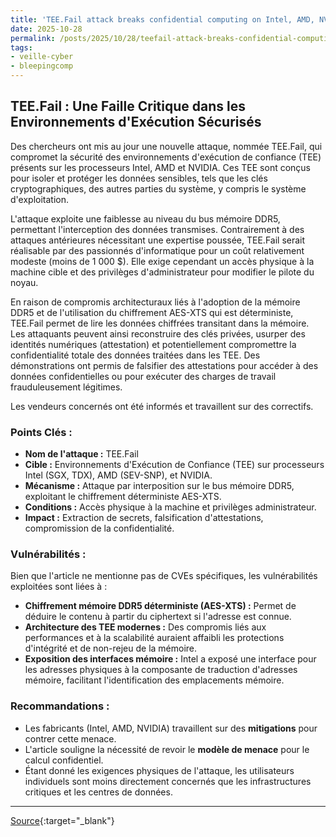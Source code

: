 ```yaml
---
title: 'TEE.Fail attack breaks confidential computing on Intel, AMD, NVIDIA CPUs'
date: 2025-10-28
permalink: /posts/2025/10/28/teefail-attack-breaks-confidential-computing-on-intel-amd-nvidia-cpus/
tags:
- veille-cyber
- bleepingcomp
---
```

## TEE.Fail : Une Faille Critique dans les Environnements d'Exécution Sécurisés

Des chercheurs ont mis au jour une nouvelle attaque, nommée TEE.Fail, qui compromet la sécurité des environnements d'exécution de confiance (TEE) présents sur les processeurs Intel, AMD et NVIDIA. Ces TEE sont conçus pour isoler et protéger les données sensibles, tels que les clés cryptographiques, des autres parties du système, y compris le système d'exploitation.

L'attaque exploite une faiblesse au niveau du bus mémoire DDR5, permettant l'interception des données transmises. Contrairement à des attaques antérieures nécessitant une expertise poussée, TEE.Fail serait réalisable par des passionnés d'informatique pour un coût relativement modeste (moins de 1 000 $). Elle exige cependant un accès physique à la machine cible et des privilèges d'administrateur pour modifier le pilote du noyau.

En raison de compromis architecturaux liés à l'adoption de la mémoire DDR5 et de l'utilisation du chiffrement AES-XTS qui est déterministe, TEE.Fail permet de lire les données chiffrées transitant dans la mémoire. Les attaquants peuvent ainsi reconstruire des clés privées, usurper des identités numériques (attestation) et potentiellement compromettre la confidentialité totale des données traitées dans les TEE. Des démonstrations ont permis de falsifier des attestations pour accéder à des données confidentielles ou pour exécuter des charges de travail frauduleusement légitimes.

Les vendeurs concernés ont été informés et travaillent sur des correctifs.

### Points Clés :

*   **Nom de l'attaque :** TEE.Fail
*   **Cible :** Environnements d'Exécution de Confiance (TEE) sur processeurs Intel (SGX, TDX), AMD (SEV-SNP), et NVIDIA.
*   **Mécanisme :** Attaque par interposition sur le bus mémoire DDR5, exploitant le chiffrement déterministe AES-XTS.
*   **Conditions :** Accès physique à la machine et privilèges administrateur.
*   **Impact :** Extraction de secrets, falsification d'attestations, compromission de la confidentialité.

### Vulnérabilités :

Bien que l'article ne mentionne pas de CVEs spécifiques, les vulnérabilités exploitées sont liées à :

*   **Chiffrement mémoire DDR5 déterministe (AES-XTS) :** Permet de déduire le contenu à partir du ciphertext si l'adresse est connue.
*   **Architecture des TEE modernes :** Des compromis liés aux performances et à la scalabilité auraient affaibli les protections d'intégrité et de non-rejeu de la mémoire.
*   **Exposition des interfaces mémoire :** Intel a exposé une interface pour les adresses physiques à la composante de traduction d'adresses mémoire, facilitant l'identification des emplacements mémoire.

### Recommandations :

*   Les fabricants (Intel, AMD, NVIDIA) travaillent sur des **mitigations** pour contrer cette menace.
*   L'article souligne la nécessité de revoir le **modèle de menace** pour le calcul confidentiel.
*   Étant donné les exigences physiques de l'attaque, les utilisateurs individuels sont moins directement concernés que les infrastructures critiques et les centres de données.

---
[Source](https://www.bleepingcomputer.com/news/security/teefail-attack-breaks-confidential-computing-on-intel-amd-nvidia-cpus/){:target="_blank"}
